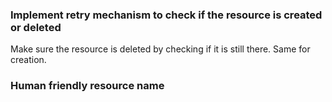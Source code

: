 ### Implement retry mechanism to check if the resource is created or deleted

Make sure the resource is deleted by checking if it is still there.
Same for creation.

### Human friendly resource name
